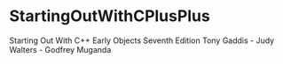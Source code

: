 # StartingOutWithCPlusPlus
Starting Out With C++ Early Objects Seventh Edition Tony Gaddis - Judy Walters - Godfrey Muganda
